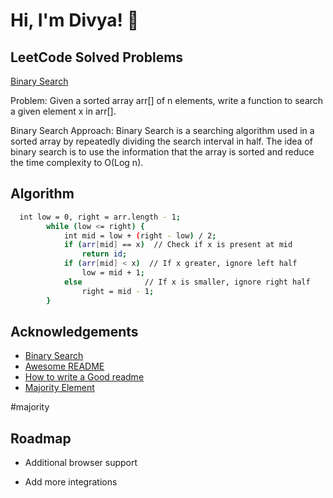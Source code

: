 
# Hi, I'm Divya! 👋


## LeetCode Solved Problems

[Binary Search](https://linktodocumentation)

Problem: Given a sorted array arr[] of n elements, write a function to search a given element x in arr[].

Binary Search Approach: Binary Search is a searching algorithm used in a sorted array by repeatedly dividing the search interval in half. The idea of binary search is to use the information that the array is sorted and reduce the time complexity to O(Log n).





## Algorithm

```bash
  int low = 0, right = arr.length - 1;
        while (low <= right) {
            int mid = low + (right - low) / 2;
            if (arr[mid] == x)  // Check if x is present at mid
                return id;
            if (arr[mid] < x)  // If x greater, ignore left half
                low = mid + 1;
            else              // If x is smaller, ignore right half
                right = mid - 1;
        }
```


## Acknowledgements

 - [Binary Search](https://github.com/divyalalwani64/leetcode/binarysearch)
 - [Awesome README](https://github.com/matiassingers/awesome-readme)
 - [How to write a Good readme](https://bulldogjob.com/news/449-how-to-write-a-good-readme-for-your-github-project)
 - [Majority Element](#majority)





#majority



## Roadmap

- Additional browser support

- Add more integrations

